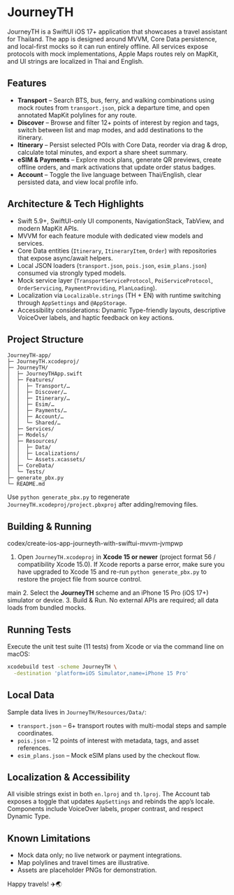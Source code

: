 # JourneyTH

JourneyTH is a SwiftUI iOS 17+ application that showcases a travel assistant for Thailand. The app is designed around MVVM, Core Data persistence, and local-first mocks so it can run entirely offline. All services expose protocols with mock implementations, Apple Maps routes rely on MapKit, and UI strings are localized in Thai and English.

## Features
- **Transport** – Search BTS, bus, ferry, and walking combinations using mock routes from `transport.json`, pick a departure time, and open annotated MapKit polylines for any route.
- **Discover** – Browse and filter 12+ points of interest by region and tags, switch between list and map modes, and add destinations to the itinerary.
- **Itinerary** – Persist selected POIs with Core Data, reorder via drag & drop, calculate total minutes, and export a share sheet summary.
- **eSIM & Payments** – Explore mock plans, generate QR previews, create offline orders, and mark activations that update order status badges.
- **Account** – Toggle the live language between Thai/English, clear persisted data, and view local profile info.

## Architecture & Tech Highlights
- Swift 5.9+, SwiftUI-only UI components, NavigationStack, TabView, and modern MapKit APIs.
- MVVM for each feature module with dedicated view models and services.
- Core Data entities (`Itinerary`, `ItineraryItem`, `Order`) with repositories that expose async/await helpers.
- Local JSON loaders (`transport.json`, `pois.json`, `esim_plans.json`) consumed via strongly typed models.
- Mock service layer (`TransportServiceProtocol`, `PoiServiceProtocol`, `OrderServicing`, `PaymentProviding`, `PlanLoading`).
- Localization via `Localizable.strings` (TH + EN) with runtime switching through `AppSettings` and `@AppStorage`.
- Accessibility considerations: Dynamic Type-friendly layouts, descriptive VoiceOver labels, and haptic feedback on key actions.

## Project Structure
```
JourneyTH-app/
├─ JourneyTH.xcodeproj/
├─ JourneyTH/
│  ├─ JourneyTHApp.swift
│  ├─ Features/
│  │  ├─ Transport/…
│  │  ├─ Discover/…
│  │  ├─ Itinerary/…
│  │  ├─ Esim/…
│  │  ├─ Payments/…
│  │  ├─ Account/…
│  │  └─ Shared/…
│  ├─ Services/
│  ├─ Models/
│  ├─ Resources/
│  │  ├─ Data/
│  │  ├─ Localizations/
│  │  └─ Assets.xcassets/
│  ├─ CoreData/
│  └─ Tests/
├─ generate_pbx.py
└─ README.md
```
Use `python generate_pbx.py` to regenerate `JourneyTH.xcodeproj/project.pbxproj` after adding/removing files.

## Building & Running
 codex/create-ios-app-journeyth-with-swiftui-mvvm-jvmpwp
1. Open `JourneyTH.xcodeproj` in **Xcode 15 or newer** (project format 56 / compatibility Xcode 15.0). If Xcode reports a parse error, make sure you have upgraded to Xcode 15 and re-run `python generate_pbx.py` to restore the project file from source control.

main
2. Select the **JourneyTH** scheme and an iPhone 15 Pro (iOS 17+) simulator or device.
3. Build & Run. No external APIs are required; all data loads from bundled mocks.

## Running Tests
Execute the unit test suite (11 tests) from Xcode or via the command line on macOS:
```sh
xcodebuild test -scheme JourneyTH \
  -destination 'platform=iOS Simulator,name=iPhone 15 Pro'
```

## Local Data
Sample data lives in `JourneyTH/Resources/Data/`:
- `transport.json` – 6+ transport routes with multi-modal steps and sample coordinates.
- `pois.json` – 12 points of interest with metadata, tags, and asset references.
- `esim_plans.json` – Mock eSIM plans used by the checkout flow.

## Localization & Accessibility
All visible strings exist in both `en.lproj` and `th.lproj`. The Account tab exposes a toggle that updates `AppSettings` and rebinds the app’s locale. Components include VoiceOver labels, proper contrast, and respect Dynamic Type.

## Known Limitations
- Mock data only; no live network or payment integrations.
- Map polylines and travel times are illustrative.
- Assets are placeholder PNGs for demonstration.

Happy travels! ✈️🌏
